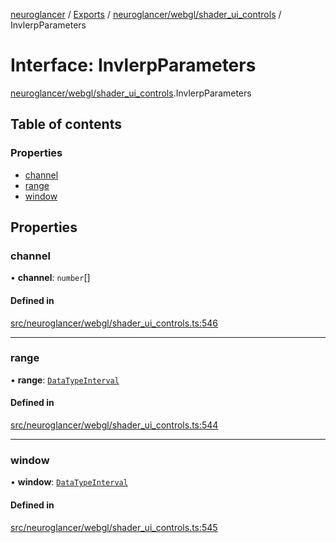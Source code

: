 [neuroglancer](../README.md) / [Exports](../modules.md) / [neuroglancer/webgl/shader\_ui\_controls](../modules/neuroglancer_webgl_shader_ui_controls.md) / InvlerpParameters

# Interface: InvlerpParameters

[neuroglancer/webgl/shader_ui_controls](../modules/neuroglancer_webgl_shader_ui_controls.md).InvlerpParameters

## Table of contents

### Properties

- [channel](neuroglancer_webgl_shader_ui_controls.InvlerpParameters.md#channel)
- [range](neuroglancer_webgl_shader_ui_controls.InvlerpParameters.md#range)
- [window](neuroglancer_webgl_shader_ui_controls.InvlerpParameters.md#window)

## Properties

### channel

• **channel**: `number`[]

#### Defined in

[src/neuroglancer/webgl/shader_ui_controls.ts:546](https://github.com/ActiveBrainAtlas2/neuroglancer/blob/034b457d/src/neuroglancer/webgl/shader_ui_controls.ts#L546)

___

### range

• **range**: [`DataTypeInterval`](../modules/neuroglancer_util_lerp.md#datatypeinterval)

#### Defined in

[src/neuroglancer/webgl/shader_ui_controls.ts:544](https://github.com/ActiveBrainAtlas2/neuroglancer/blob/034b457d/src/neuroglancer/webgl/shader_ui_controls.ts#L544)

___

### window

• **window**: [`DataTypeInterval`](../modules/neuroglancer_util_lerp.md#datatypeinterval)

#### Defined in

[src/neuroglancer/webgl/shader_ui_controls.ts:545](https://github.com/ActiveBrainAtlas2/neuroglancer/blob/034b457d/src/neuroglancer/webgl/shader_ui_controls.ts#L545)
